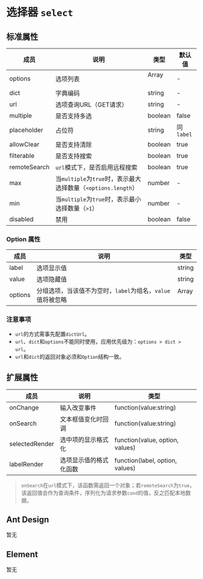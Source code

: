 # 选择器 `select`

## 标准属性

| 成员 | 说明 | 类型 | 默认值 |
| --- | --- | --- | --- |
| options | 选项列表 | Array<Option> | - |
| dict| 字典编码 | string | - |
| url | 选项查询URL（GET请求） | string | - |
| multiple | 是否支持多选 | boolean | false |
| placeholder | 占位符 | string | 同`label` |
| allowClear | 是否支持清除 | boolean | true |
| filterable | 是否支持搜索 | boolean | true |
| remoteSearch | `url`模式下，是否启用远程搜索 | boolean | true |
| max | 当`multiple`为`true`时，表示最大选择数量（`<options.length`） | number | - |
| min | 当`multiple`为`true`时，表示最小选择数量（`>1`） | number | - |
| disabled | 禁用 | boolean | false |

### Option 属性

| 成员 | 说明 | 类型 |
| --- | --- | --- |
| label | 选项显示值 | string |
| value | 选项隐藏值 | string |
| options | 分组选项，当该值不为空时，`label`为组名，`value`值将被忽略 | Array<Option> |

### 注意事项

- `url`的方式需事先配置`dictUrl`。
- `url`、`dict`和`options`不能同时使用，应用优先级为：`options > dict > url`。
- `url`和`dict`的返回对象必须和`Option`结构一致。

## 扩展属性

| 成员 | 说明 | 类型 |
| --- | --- | --- |
| onChange | 输入改变事件 | function(value:string) |
| onSearch | 文本框值变化时回调 | function(value:string) |
| selectedRender | 选中项的显示格式化 | function(value, option, values) |
| labelRender | 选项显示值的格式化函数 | function(label, option, values) |

>`onSearch`在`url`模式下，该函数需返回一个对象；若`remoteSearch`为`true`，该返回值会作为查询条件，序列化为请求参数`cond`的值，反之匹配本地数据。

## Ant Design

暂无

## Element

暂无
